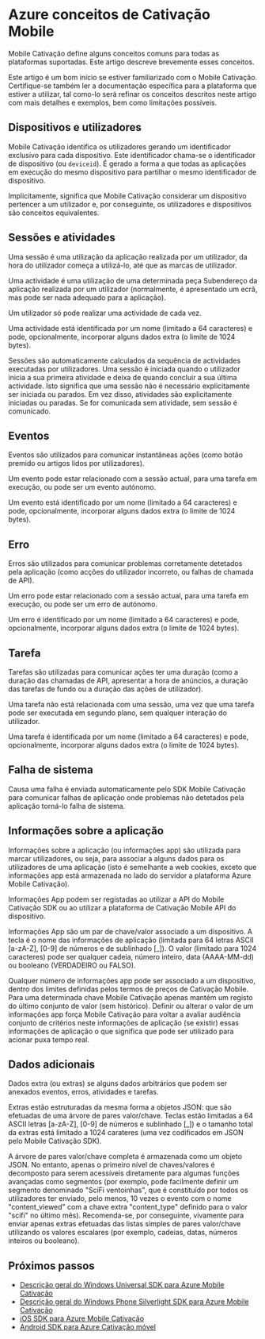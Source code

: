 <properties
    pageTitle="Conceitos Mobile Cativação | Microsoft Azure"
    description="Azure conceitos de Cativação Mobile"
    services="mobile-engagement"
    documentationCenter="mobile"
    authors="piyushjo"
    manager="dwrede"
    editor="" />

<tags
    ms.service="mobile-engagement"
    ms.workload="mobile"
    ms.tgt_pltfrm="mobile-android"
    ms.devlang="na"
    ms.topic="get-started-article"
    ms.date="08/19/2016"
    ms.author="piyushjo" />

# <a name="azure-mobile-engagement-concepts"></a>Azure conceitos de Cativação Mobile

Mobile Cativação define alguns conceitos comuns para todas as plataformas suportadas. Este artigo descreve brevemente esses conceitos.

Este artigo é um bom início se estiver familiarizado com o Mobile Cativação. Certifique-se também ler a documentação específica para a plataforma que estiver a utilizar, tal como-lo será refinar os conceitos descritos neste artigo com mais detalhes e exemplos, bem como limitações possíveis.

## <a name="devices-and-users"></a>Dispositivos e utilizadores
Mobile Cativação identifica os utilizadores gerando um identificador exclusivo para cada dispositivo. Este identificador chama-se o identificador de dispositivo (ou `deviceid`). É gerado a forma a que todas as aplicações em execução do mesmo dispositivo para partilhar o mesmo identificador de dispositivo.

Implicitamente, significa que Mobile Cativação considerar um dispositivo pertencer a um utilizador e, por conseguinte, os utilizadores e dispositivos são conceitos equivalentes.

## <a name="sessions-and-activities"></a>Sessões e atividades
Uma sessão é uma utilização da aplicação realizada por um utilizador, da hora do utilizador começa a utilizá-lo, até que as marcas de utilizador.

Uma actividade é uma utilização de uma determinada peça Subendereço da aplicação realizada por um utilizador (normalmente, é apresentado um ecrã, mas pode ser nada adequado para a aplicação).

Um utilizador só pode realizar uma actividade de cada vez.

Uma actividade está identificada por um nome (limitado a 64 caracteres) e pode, opcionalmente, incorporar alguns dados extra (o limite de 1024 bytes).

Sessões são automaticamente calculados da sequência de actividades executadas por utilizadores. Uma sessão é iniciada quando o utilizador inicia a sua primeira atividade e deixa de quando concluir a sua última actividade. Isto significa que uma sessão não é necessário explicitamente ser iniciada ou parados. Em vez disso, atividades são explicitamente iniciadas ou paradas. Se for comunicada sem atividade, sem sessão é comunicado.

## <a name="events"></a>Eventos
Eventos são utilizados para comunicar instantâneas ações (como botão premido ou artigos lidos por utilizadores).

Um evento pode estar relacionado com a sessão actual, para uma tarefa em execução, ou pode ser um evento autónomo.

Um evento está identificado por um nome (limitado a 64 caracteres) e pode, opcionalmente, incorporar alguns dados extra (o limite de 1024 bytes).

## <a name="error"></a>Erro
Erros são utilizados para comunicar problemas corretamente detetados pela aplicação (como acções do utilizador incorreto, ou falhas de chamada de API).

Um erro pode estar relacionado com a sessão actual, para uma tarefa em execução, ou pode ser um erro de autónomo.

Um erro é identificado por um nome (limitado a 64 caracteres) e pode, opcionalmente, incorporar alguns dados extra (o limite de 1024 bytes).

## <a name="job"></a>Tarefa
Tarefas são utilizadas para comunicar ações ter uma duração (como a duração das chamadas de API, apresentar a hora de anúncios, a duração das tarefas de fundo ou a duração das ações de utilizador).

Uma tarefa não está relacionada com uma sessão, uma vez que uma tarefa pode ser executada em segundo plano, sem qualquer interação do utilizador.

Uma tarefa é identificada por um nome (limitado a 64 caracteres) e pode, opcionalmente, incorporar alguns dados extra (o limite de 1024 bytes).

## <a name="crash"></a>Falha de sistema
Causa uma falha é enviada automaticamente pelo SDK Mobile Cativação para comunicar falhas de aplicação onde problemas não detetados pela aplicação torná-lo falha de sistema.

## <a name="application-information"></a>Informações sobre a aplicação
Informações sobre a aplicação (ou informações app) são utilizada para marcar utilizadores, ou seja, para associar a alguns dados para os utilizadores de uma aplicação (isto é semelhante a web cookies, exceto que informações app está armazenada no lado do servidor a plataforma Azure Mobile Cativação).

Informações App podem ser registadas ao utilizar a API do Mobile Cativação SDK ou ao utilizar a plataforma de Cativação Mobile API do dispositivo.

Informações App são um par de chave/valor associado a um dispositivo. A tecla é o nome das informações de aplicação (limitada para 64 letras ASCII [a-zA-Z], [0-9] de números e de sublinhado [_]). O valor (limitado para 1024 caracteres) pode ser qualquer cadeia, número inteiro, data (AAAA-MM-dd) ou booleano (VERDADEIRO ou FALSO).

Qualquer número de informações app pode ser associado a um dispositivo, dentro dos limites definidas pelos termos de preços de Cativação Mobile. Para uma determinada chave Mobile Cativação apenas mantém um registo do último conjunto de valor (sem histórico). Definir ou alterar o valor de um informações app força Mobile Cativação para voltar a avaliar audiência conjunto de critérios neste informações de aplicação (se existir) essas informações de aplicação o que significa que pode ser utilizado para acionar puxa tempo real.

## <a name="extra-data"></a>Dados adicionais
Dados extra (ou extras) se alguns dados arbitrários que podem ser anexados eventos, erros, atividades e tarefas.

Extras estão estruturadas da mesma forma a objetos JSON: que são efetuadas de uma árvore de pares valor/chave. Teclas estão limitadas a 64 ASCII letras [a-zA-Z], [0-9] de números e sublinhado [_]) e o tamanho total da extras está limitado a 1024 carateres (uma vez codificados em JSON pelo Mobile Cativação SDK).

A árvore de pares valor/chave completa é armazenada como um objeto JSON. No entanto, apenas o primeiro nível de chaves/valores é decomposto para serem acessíveis diretamente para algumas funções avançadas como segmentos (por exemplo, pode facilmente definir um segmento denominado "SciFi ventoinhas", que é constituído por todos os utilizadores ter enviado, pelo menos, 10 vezes o evento com o nome "content_viewed" com a chave extra "content_type" definido para o valor "scifi" no último mês). Recomenda-se, por conseguinte, vivamente para enviar apenas extras efetuadas das listas simples de pares valor/chave utilizando os valores escalares (por exemplo, cadeias, datas, números inteiros ou booleano).

## <a name="next-steps"></a>Próximos passos

- [Descrição geral do Windows Universal SDK para Azure Mobile Cativação](mobile-engagement-windows-store-sdk-overview.md)
- [Descrição geral do Windows Phone Silverlight SDK para Azure Mobile Cativação](mobile-engagement-windows-phone-sdk-overview.md)
- [iOS SDK para Azure Mobile Cativação](mobile-engagement-ios-sdk-overview.md)
- [Android SDK para Azure Cativação móvel](mobile-engagement-android-sdk-overview.md)
